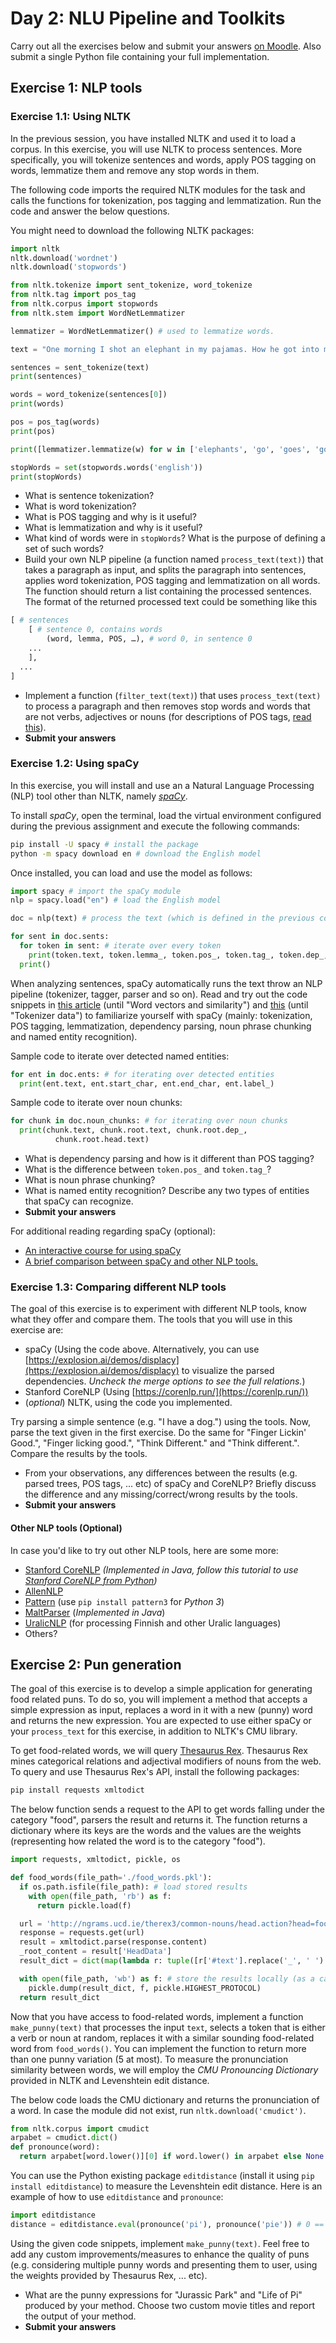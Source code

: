 # Day 2: NLU Pipeline and Toolkits

Carry out all the exercises below and submit your answers
[on Moodle](https://moodle.helsinki.fi/mod/assign/view.php?id=1593564).
Also submit a single Python file containing your full
implementation.

## Exercise 1: NLP tools

### Exercise 1.1: Using NLTK
In the previous session, you have installed NLTK and used it to load a corpus. In this exercise, you will use NLTK to process sentences. More specifically, you will tokenize sentences and words, apply POS tagging on words, lemmatize them and remove any stop words in them.

The following code imports the required NLTK modules for the task and calls the functions for tokenization, pos tagging and lemmatization. Run the code and answer the below questions.

You might need to download the following NLTK packages:
````python
import nltk
nltk.download('wordnet')
nltk.download('stopwords')
````


````python
from nltk.tokenize import sent_tokenize, word_tokenize
from nltk.tag import pos_tag
from nltk.corpus import stopwords
from nltk.stem import WordNetLemmatizer

lemmatizer = WordNetLemmatizer() # used to lemmatize words.

text = "One morning I shot an elephant in my pajamas. How he got into my pajamas I'll never know." # by Groucho Marx

sentences = sent_tokenize(text)
print(sentences)

words = word_tokenize(sentences[0])
print(words)

pos = pos_tag(words)
print(pos)

print([lemmatizer.lemmatize(w) for w in ['elephants', 'go', 'goes', 'going', 'went', 'gone']])

stopWords = set(stopwords.words('english'))
print(stopWords)
````

* What is sentence tokenization?
* What is word tokenization?
* What is POS tagging and why is it useful?
* What is lemmatization and why is it useful?
* What kind of words were in `stopWords`? What is the purpose of defining a set of such words?
* Build your own NLP pipeline (a function named `process_text(text)`) that takes a paragraph as input, and splits the paragraph into sentences, applies word tokenization, POS tagging and lemmatization on all words. The function should return a list containing the processed sentences. The format of the returned processed text could be something like this
````python
[ # sentences
	[ # sentence 0, contains words
		(word, lemma, POS, …), # word 0, in sentence 0
    ...
	],
  ...
]
````
* Implement a function (`filter_text(text)`) that uses `process_text(text)` to process a paragraph and then removes stop words and words that are not verbs, adjectives or nouns (for descriptions of POS tags, [read this](https://www.ling.upenn.edu/courses/Fall_2003/ling001/penn_treebank_pos.html)).
* **Submit your answers**

###  Exercise 1.2: Using spaCy
In this exercise, you will install and use an a Natural Language Processing (NLP) tool other than NLTK, namely [*spaCy*](https://spacy.io/).

To install *spaCy*, open the terminal, load the virtual environment configured during the previous assignment and execute the following commands:

````sh
pip install -U spacy # install the package
python -m spacy download en # download the English model
````

Once installed, you can load and use the model as follows:

````python
import spacy # import the spaCy module
nlp = spacy.load("en") # load the English model

doc = nlp(text) # process the text (which is defined in the previous code)

for sent in doc.sents:
  for token in sent: # iterate over every token
    print(token.text, token.lemma_, token.pos_, token.tag_, token.dep_, token.shape_, token.is_alpha, token.is_stop)
  print()
````

When analyzing sentences, spaCy automatically runs the text throw an NLP pipeline (tokenizer, tagger, parser and so on). Read and try out the code snippets in [this article](https://spacy.io/usage/spacy-101) (until "Word vectors and similarity") and [this](https://spacy.io/usage/linguistic-features) (until "Tokenizer data") to familiarize yourself with spaCy (mainly: tokenization, POS tagging, lemmatization, dependency parsing, noun phrase chunking and named entity recognition).

Sample code to iterate over detected named entities:
````python
for ent in doc.ents: # for iterating over detected entities
  print(ent.text, ent.start_char, ent.end_char, ent.label_)
````

Sample code to iterate over noun chunks:
````python
for chunk in doc.noun_chunks: # for iterating over noun chunks
  print(chunk.text, chunk.root.text, chunk.root.dep_,
          chunk.root.head.text)
````

* What is dependency parsing and how is it different than POS tagging?
* What is the difference between `token.pos_` and `token.tag_`?
* What is noun phrase chunking?
* What is named entity recognition? Describe any two types of entities that spaCy can recognize.
* **Submit your answers**


For additional reading regarding spaCy (optional):
* [An interactive course for using spaCy](https://course.spacy.io/)
* [A brief comparison between spaCy and other NLP tools.](https://spacy.io/usage/facts-figures)


### Exercise 1.3: Comparing different NLP tools

The goal of this exercise is to experiment with different NLP tools, know what they offer and compare them. The tools that you will use in this exercise are:

* spaCy (Using the code above. Alternatively, you can use [https://explosion.ai/demos/displacy](https://explosion.ai/demos/displacy) to visualize the parsed dependencies. *Uncheck the merge options to see the full relations.*)
* Stanford CoreNLP (Using [https://corenlp.run/](https://corenlp.run/))
* (*optional*) NLTK, using the code you implemented.


Try parsing a simple sentence (e.g. "I have a dog.") using the tools. Now, parse the text given in the first exercise. Do the same for "Finger Lickin' Good.", "Finger licking good.", "Think Different." and "Think different.". Compare the results by the tools.

* From your observations, any differences between the results (e.g. parsed trees, POS tags, ... etc) of spaCy and CoreNLP? Briefly discuss the difference and any missing/correct/wrong results by the tools.
* **Submit your answers**

#### Other NLP tools (Optional)
In case you'd like to try out other NLP tools, here are some more:

* [Stanford CoreNLP](https://stanfordnlp.github.io/CoreNLP/) *(Implemented in Java, follow this tutorial to use [Stanford CoreNLP from Python](https://www.khalidalnajjar.com/setup-use-stanford-corenlp-server-python/))*
* [AllenNLP](https://allennlp.org/tutorials)
* [Pattern](https://www.clips.uantwerpen.be/pages/pattern-en) (use `pip install pattern3` for *Python 3*)
* [MaltParser](http://www.maltparser.org/)  (*Implemented in Java*)
* [UralicNLP](https://github.com/mikahama/uralicNLP) (for processing Finnish and other Uralic languages)
* Others?


## Exercise 2: Pun generation
The goal of this exercise is to develop a simple application for generating food related puns. To do so, you will implement a method that accepts a simple expression as input, replaces a word in it with a new (punny) word and returns the new expression. You are expected to use either spaCy or your `process_text` for this exercise, in addition to NLTK's CMU library.


To get food-related words, we will query [Thesaurus Rex](http://ngrams.ucd.ie/therex3). Thesaurus Rex mines categorical relations and adjectival modifiers of nouns from the web. To query and use Thesaurus Rex's API, install the following packages:


````sh
pip install requests xmltodict
````

The below function sends a request to the API to get words falling under the category "food", parsers the result and returns it. The function returns a dictionary where its keys are the words and the values are the weights (representing how related the word is to the category "food").

````python
import requests, xmltodict, pickle, os

def food_words(file_path='./food_words.pkl'):
  if os.path.isfile(file_path): # load stored results
    with open(file_path, 'rb') as f:
      return pickle.load(f)

  url = 'http://ngrams.ucd.ie/therex3/common-nouns/head.action?head=food&ref=apple&xml=true'
  response = requests.get(url)
  result = xmltodict.parse(response.content)
  _root_content = result['HeadData']
  result_dict = dict(map(lambda r: tuple([r['#text'].replace('_', ' ').strip(), int(r['@weight'])]), _root_content['Members']['Member']))

  with open(file_path, 'wb') as f: # store the results locally (as a cache)
    pickle.dump(result_dict, f, pickle.HIGHEST_PROTOCOL)
  return result_dict
````

Now that you have access to food-related words, implement a function `make_punny(text)` that processes the input `text`, selects a token that is either a verb or noun at random, replaces it with a similar sounding food-related word from `food_words()`. You can implement the function to return more than one punny variation (5 at most). To measure the pronunciation similarity between words, we will employ the *CMU Pronouncing Dictionary* provided in NLTK and Levenshtein edit distance.

The below code loads the CMU dictionary and returns the pronunciation of a word. In case the module did not exist, run `nltk.download('cmudict')`.

````python
from nltk.corpus import cmudict
arpabet = cmudict.dict()
def pronounce(word):
  return arpabet[word.lower()][0] if word.lower() in arpabet else None # make sure the word is lowercased and exists in the dictionary
````

You can use the Python existing package `editdistance` (install it using `pip install editdistance`) to measure the Levenshtein edit distance. Here is an example of how to use `editdistance` and `pronounce`:

````python
import editdistance
distance = editdistance.eval(pronounce('pi'), pronounce('pie')) # 0 == identical pronunciation
````

Using the given code snippets, implement `make_punny(text)`. Feel free to add any custom improvements/measures to enhance the quality of puns (e.g. considering multiple punny words and presenting them to user, using the weights provided by Thesaurus Rex, ... etc).


* What are the punny expressions for "Jurassic Park" and "Life of Pi" produced by your method. Choose two custom movie titles and report the output of your method.
* **Submit your answers**
